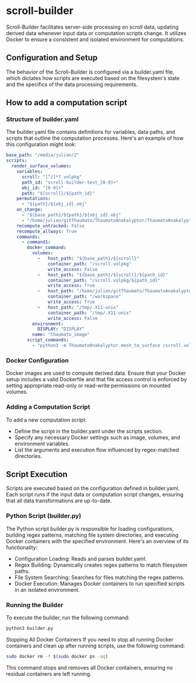 # scroll-builder
Scroll-Builder facilitates server-side processing on scroll data, updating derived data whenever input data or computation scripts change. It utilizes Docker to ensure a consistent and isolated environment for computations.

## Configuration and Setup
The behavior of the Scroll-Builder is configured via a builder.yaml file, which dictates how scripts are executed based on the filesystem's state and the specifics of the data processing requirements.

## How to add a computation script

### Structure of builder.yaml
The builder.yaml file contains definitions for variables, data paths, and scripts that outline the computation processes. Here's an example of how this configuration might look:

```yaml
base_path: "/media/julian/2"
scripts:
  render_surface_volumes:
    variables:
      scroll: "[^/]*?.volpkg"
      path_id: "scroll-builder-test_[0-9]+"
      obj_id: "[0-9]+"
      path: "${scroll}/${path_id}"
    permutations:
      - "${path}/${obj_id}.obj"
    on_change:
      - "${base_path}/${path}/${obj_id}.obj"
      - "/home/julian/gitThaumato/ThaumatoAnakalyptor/ThaumatoAnakalyptor/mesh_to_surface.py"
    recompute_untracked: False
    recompute_allways: True
    commands:
      - command1:
        docker_command: 
          volumes: 
            -   host_path: "${base_path}/${scroll}"
                container_path: "/scroll.volpkg"
                write_access: False
            -   host_path: "${base_path}/${scroll}/${path_id}"
                container_path: "/scroll.volpkg/${path_id}"
                write_access: True
            -   host_path: "/home/julian/gitThaumato/ThaumatoAnakalyptor/"
                container_path: "/workspace"
                write_access: True
            -   host_path: "/tmp/.X11-unix"
                container_path: "/tmp/.X11-unix"
                write_access: False
          environment:
            DISPLAY: "DISPLAY"
          name: "thaumato_image"
        script_commands: 
          - "python3 -m ThaumatoAnakalyptor.mesh_to_surface /scroll.volpkg/${path_id}/${obj_id}.obj /scroll.volpkg/volumes/scroll1_grids --display"


```



### Docker Configuration
Docker images are used to compute derived data. Ensure that your Docker setup includes a valid Dockerfile and that file access control is enforced by setting appropriate read-only or read-write permissions on mounted volumes.

### Adding a Computation Script
To add a new computation script:

- Define the script in the builder.yaml under the scripts section.
- Specify any necessary Docker settings such as image, volumes, and environment variables.
- List the arguments and execution flow influenced by regex-matched directories.

## Script Execution
Scripts are executed based on the configuration defined in builder.yaml. Each script runs if the input data or computation script changes, ensuring that all data transformations are up-to-date.

### Python Script (builder.py)
The Python script builder.py is responsible for loading configurations, building regex patterns, matching file system directories, and executing Docker containers with the specified environment. Here's an overview of its functionality:

- Configuration Loading: Reads and parses builder.yaml.
- Regex Building: Dynamically creates regex patterns to match filesystem paths.
- File System Searching: Searches for files matching the regex patterns.
- Docker Execution: Manages Docker containers to run specified scripts in an isolated environment.

### Running the Builder
To execute the builder, run the following command:
```bash
python3 builder.py
```

Stopping All Docker Containers
If you need to stop all running Docker containers and clean up after running scripts, use the following command:

```bash
sudo docker rm -f $(sudo docker ps -aq)

```

This command stops and removes all Docker containers, ensuring no residual containers are left running.